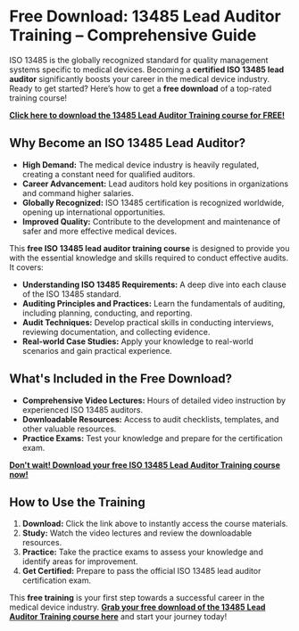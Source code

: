 # Free Download: 13485 Lead Auditor Training – Comprehensive Guide

ISO 13485 is the globally recognized standard for quality management systems specific to medical devices. Becoming a **certified ISO 13485 lead auditor** significantly boosts your career in the medical device industry. Ready to get started? Here’s how to get a **free download** of a top-rated training course!

[**Click here to download the 13485 Lead Auditor Training course for FREE!**](https://udemywork.com/13485-lead-auditor-training)

## Why Become an ISO 13485 Lead Auditor?

*   **High Demand:** The medical device industry is heavily regulated, creating a constant need for qualified auditors.
*   **Career Advancement:** Lead auditors hold key positions in organizations and command higher salaries.
*   **Globally Recognized:** ISO 13485 certification is recognized worldwide, opening up international opportunities.
*   **Improved Quality:** Contribute to the development and maintenance of safer and more effective medical devices.

This **free ISO 13485 lead auditor training course** is designed to provide you with the essential knowledge and skills required to conduct effective audits. It covers:

*   **Understanding ISO 13485 Requirements:** A deep dive into each clause of the ISO 13485 standard.
*   **Auditing Principles and Practices:** Learn the fundamentals of auditing, including planning, conducting, and reporting.
*   **Audit Techniques:** Develop practical skills in conducting interviews, reviewing documentation, and collecting evidence.
*   **Real-world Case Studies:** Apply your knowledge to real-world scenarios and gain practical experience.

## What's Included in the Free Download?

*   **Comprehensive Video Lectures:** Hours of detailed video instruction by experienced ISO 13485 auditors.
*   **Downloadable Resources:** Access to audit checklists, templates, and other valuable resources.
*   **Practice Exams:** Test your knowledge and prepare for the certification exam.

[**Don't wait! Download your free ISO 13485 Lead Auditor Training course now!**](https://udemywork.com/13485-lead-auditor-training)

## How to Use the Training

1.  **Download:** Click the link above to instantly access the course materials.
2.  **Study:** Watch the video lectures and review the downloadable resources.
3.  **Practice:** Take the practice exams to assess your knowledge and identify areas for improvement.
4.  **Get Certified:** Prepare to pass the official ISO 13485 lead auditor certification exam.

This **free training** is your first step towards a successful career in the medical device industry. **[Grab your free download of the 13485 Lead Auditor Training course here](https://udemywork.com/13485-lead-auditor-training)** and start your journey today!
